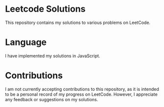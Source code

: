 # Leetcode Solutions
This repository contains my solutions to various problems on LeetCode.

# Language
I have implemented my solutions in JavaScript.

# Contributions
I am not currently accepting contributions to this repository, as it is intended to be a personal record of my progress on LeetCode. However, I appreciate any feedback or suggestions on my solutions.
